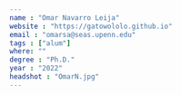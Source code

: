 ```yaml
---
name : "Omar Navarro Leija"
website : "https://gatowololo.github.io"
email : "omarsa@seas.upenn.edu"
tags : ["alum"]
where: ""
degree : "Ph.D."
year : "2022"
headshot : "OmarN.jpg"
---
```

